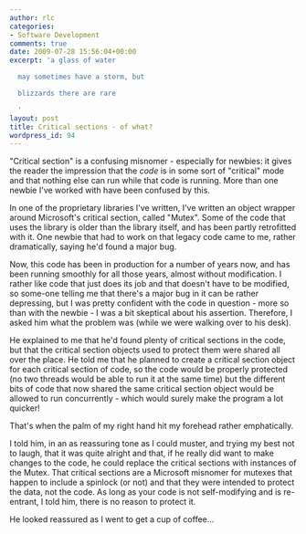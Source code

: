 ```yaml
---
author: rlc
categories:
- Software Development
comments: true
date: 2009-07-28 15:56:04+00:00
excerpt: 'a glass of water

  may sometimes have a storm, but

  blizzards there are rare

  '
layout: post
title: Critical sections - of what?
wordpress_id: 94
---
```


"Critical section" is a confusing misnomer - especially for newbies: it gives the reader the impression that the _code_ is in some sort of "critical" mode and that nothing else can run while that code is running. More than one newbie I've worked with have been confused by this.

In one of the proprietary libraries I've written, I've written an object wrapper around Microsoft's critical section, called "Mutex". Some of the code that uses the library is older than the library itself, and has been partly retrofitted with it. One newbie that had to work on that legacy code came to me, rather dramatically, saying he'd found a major bug.

Now, this code has been in production for a number of years now, and has been running smoothly for all those years, almost without modification. I rather like code that just does its job and that doesn't have to be modified, so some-one telling me that there's a major bug in it can be rather depressing, but I was pretty confident with the code in question - more so than with the newbie - I was a bit skeptical about his assertion. Therefore, I asked him what the problem was (while we were walking over to his desk).

He explained to me that he'd found plenty of critical sections in the code, but that the critical section objects used to protect them were shared all over the place. He told me that he planned to create a critical section object for each critical section of code, so the code would be properly protected (no two threads would be able to run it at the same time) but the different bits of code that now shared the same critical section object would be allowed to run concurrently - which would surely make the program a lot quicker!

That's when the palm of my right hand hit my forehead rather emphatically.

I told him, in an as reassuring tone as I could muster, and trying my best not to laugh, that it was quite alright and that, if he really did want to make changes to the code, he could replace the critical sections with instances of the Mutex. That critical sections are a Microsoft misnomer for mutexes that happen to include a spinlock (or not) and that they were intended to protect the data, not the code. As long as your code is not self-modifying and is re-entrant, I told him, there is no reason to protect it.

He looked reassured as I went to get a cup of coffee...